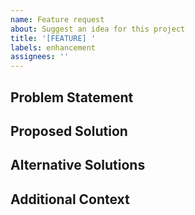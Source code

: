 ```yaml
---
name: Feature request
about: Suggest an idea for this project
title: '[FEATURE] '
labels: enhancement
assignees: ''
---
```


## Problem Statement
<!-- A clear and concise description of what problem this feature would solve -->

## Proposed Solution
<!-- A clear and concise description of what you want to happen -->

## Alternative Solutions
<!-- A clear and concise description of any alternative solutions or features you've considered -->

## Additional Context
<!-- Add any other context or screenshots about the feature request here -->